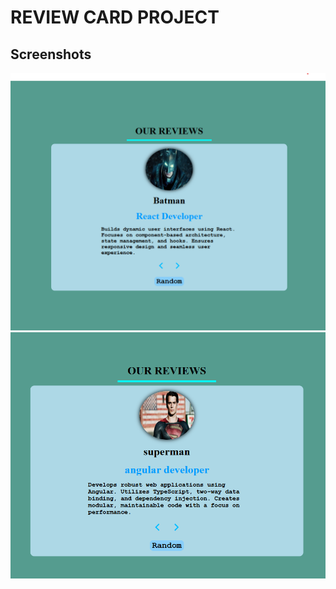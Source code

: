 # REVIEW CARD PROJECT

## Screenshots

![Screenshot 1](Screenshot%202025-01-29%20001652.png)
![Screenshot 2](Screenshot%202025-01-29%20001858.png)
